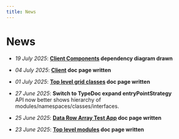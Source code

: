 ```yaml
---
title: News
---
```


# News

* *19 July 2025*: **[Client Components](../architecture/client/components/index.md) dependency diagram drawn**

* *04 July 2025*: **[Client](../architecture/client/index.md) doc page written**

* *01 July 2025*: **[Top level grid classes](../architecture/top-level/grid-classes/index.md) doc page written**

* *27 June 2025*: **Switch to TypeDoc expand entryPointStrategy**\
API now better shows hierarchy of modules/namespaces/classes/interfaces.

* *25 June 2025*: **[Data Row Array Test App](../examples/data-row-array-test/index.md) doc page written**

* *23 June 2025*: **[Top level modules](../architecture/top-level/modules/index.md) doc page written**
